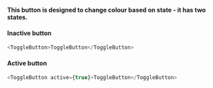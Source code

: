 **This button is designed to change colour based on state - it has two states.**

#### Inactive button

```js
<ToggleButton>ToggleButton</ToggleButton>
```

#### Active button

```js
<ToggleButton active={true}>ToggleButton</ToggleButton>
```
